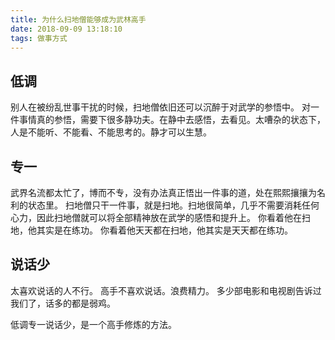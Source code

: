 ```yaml
---
title: 为什么扫地僧能够成为武林高手
date: 2018-09-09 13:18:10
tags: 做事方式
---
```


## 低调
别人在被纷乱世事干扰的时候，扫地僧依旧还可以沉醉于对武学的参悟中。
对一件事情真的参悟，需要下很多静功夫。在静中去感悟，去看见。太嘈杂的状态下，人是不能听、不能看、不能思考的。静才可以生慧。
## 专一
武界名流都太忙了，博而不专，没有办法真正悟出一件事的道，处在熙熙攘攘为名利的状态里。
扫地僧只干一件事，就是扫地。扫地很简单，几乎不需要消耗任何心力，因此扫地僧就可以将全部精神放在武学的感悟和提升上。
你看着他在扫地，他其实是在练功。
你看着他天天都在扫地，他其实是天天都在练功。
<!-- more -->
## 说话少
太喜欢说话的人不行。
高手不喜欢说话。浪费精力。
多少部电影和电视剧告诉过我们了，话多的都是弱鸡。

低调专一说话少，是一个高手修炼的方法。